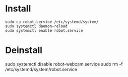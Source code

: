 # Install

```
sudo cp robot.service /etc/systemd/system/
sudo systemctl daemon-reload 
sudo systemctl enable robot.service
```

# Deinstall

sudo systemctl disable robot-webcam.service
sudo rm -f /etc/systemd/system/robot.service